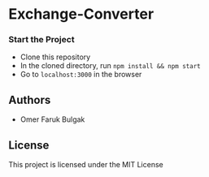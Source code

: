 # Exchange-Converter

### Start the Project

* Clone this repository
* In the cloned directory, run `npm install && npm start`
* Go to `localhost:3000` in the browser

## Authors

* Omer Faruk Bulgak

## License 

This project is licensed under the MIT License